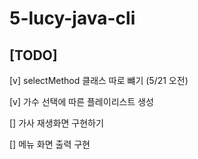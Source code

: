 # 5-lucy-java-cli

## [TODO]
[v] selectMethod 클래스 따로 뺴기 (5/21 오전)

[v] 가수 선택에 따른 플레이리스트 생성

[] 가사 재생화면 구현하기

[] 메뉴 화면 출력 구현